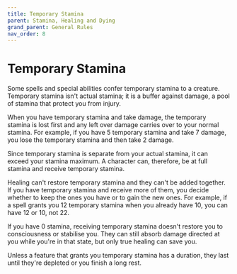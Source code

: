 ```yaml
---
title: Temporary Stamina
parent: Stamina, Healing and Dying
grand_parent: General Rules
nav_order: 8
---
```


# Temporary Stamina
Some spells and special abilities confer temporary stamina to a creature. Temporary stamina isn't actual stamina; it is a buffer against damage, a pool of stamina that protect you from injury.

When you have temporary stamina and take damage, the temporary stamina is lost first and any left over damage carries over to your normal stamina. For example, if you have 5 temporary stamina and take 7 damage, you lose the temporary stamina and then take 2 damage. 

Since temporary stamina is separate from your actual stamina, it can exceed your stamina maximum. A character can, therefore, be at full stamina and receive temporary stamina. 

Healing can't restore temporary stamina and they can't be added together. If you have temporary stamina and receive more of them, you decide whether to keep the ones you have or to gain the new ones. For example, if a spell grants you 12 temporary stamina when you already have 10, you can have 12 or 10, not 22. 

If you have 0 stamina, receiving temporary stamina doesn't restore you to consciousness or stabilise you. They can still absorb damage directed at you while you're in that state, but only true healing can save you. 

Unless a feature that grants you temporary stamina has a duration, they last until they're depleted or you finish a long rest.
